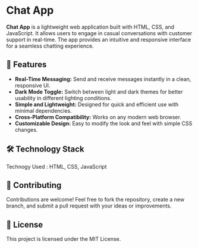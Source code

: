 # Chat App

**Chat App** is a lightweight web application built with HTML, CSS, and JavaScript. It allows users to engage in casual conversations with customer support in real-time. The app provides an intuitive and responsive interface for a seamless chatting experience.

## 🌟 Features

- **Real-Time Messaging:** Send and receive messages instantly in a clean, responsive UI.
- **Dark Mode Toggle:** Switch between light and dark themes for better usability in different lighting conditions.
- **Simple and Lightweight:** Designed for quick and efficient use with minimal dependencies.
- **Cross-Platform Compatibility:** Works on any modern web browser.
- **Customizable Design:** Easy to modify the look and feel with simple CSS changes.

## 🛠️ Technology Stack

Technogy Used : HTML, CSS, JavaScript

## 🤝 Contributing
Contributions are welcome! Feel free to fork the repository, create a new branch, and submit a pull request with your ideas or improvements.

## 📄 License
This project is licensed under the MIT License.
